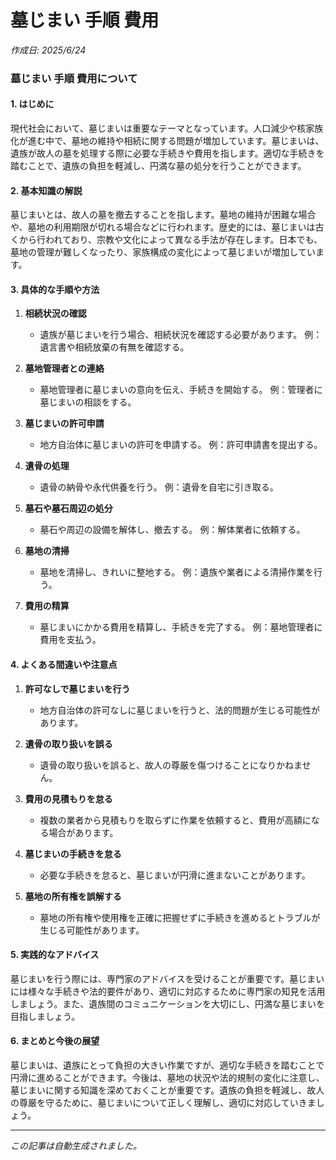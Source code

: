 # 墓じまい 手順 費用

*作成日: 2025/6/24*

### 墓じまい 手順 費用について

#### 1. はじめに

現代社会において、墓じまいは重要なテーマとなっています。人口減少や核家族化が進む中で、墓地の維持や相続に関する問題が増加しています。墓じまいは、遺族が故人の墓を処理する際に必要な手続きや費用を指します。適切な手続きを踏むことで、遺族の負担を軽減し、円満な墓の処分を行うことができます。

#### 2. 基本知識の解説

墓じまいとは、故人の墓を撤去することを指します。墓地の維持が困難な場合や、墓地の利用期限が切れる場合などに行われます。歴史的には、墓じまいは古くから行われており、宗教や文化によって異なる手法が存在します。日本でも、墓地の管理が難しくなったり、家族構成の変化によって墓じまいが増加しています。

#### 3. 具体的な手順や方法

1. **相続状況の確認**
   - 遺族が墓じまいを行う場合、相続状況を確認する必要があります。
     例：遺言書や相続放棄の有無を確認する。

2. **墓地管理者との連絡**
   - 墓地管理者に墓じまいの意向を伝え、手続きを開始する。
     例：管理者に墓じまいの相談をする。

3. **墓じまいの許可申請**
   - 地方自治体に墓じまいの許可を申請する。
     例：許可申請書を提出する。

4. **遺骨の処理**
   - 遺骨の納骨や永代供養を行う。
     例：遺骨を自宅に引き取る。

5. **墓石や墓石周辺の処分**
   - 墓石や周辺の設備を解体し、撤去する。
     例：解体業者に依頼する。

6. **墓地の清掃**
   - 墓地を清掃し、きれいに整地する。
     例：遺族や業者による清掃作業を行う。

7. **費用の精算**
   - 墓じまいにかかる費用を精算し、手続きを完了する。
     例：墓地管理者に費用を支払う。

#### 4. よくある間違いや注意点

1. **許可なしで墓じまいを行う**
   - 地方自治体の許可なしに墓じまいを行うと、法的問題が生じる可能性があります。

2. **遺骨の取り扱いを誤る**
   - 遺骨の取り扱いを誤ると、故人の尊厳を傷つけることになりかねません。

3. **費用の見積もりを怠る**
   - 複数の業者から見積もりを取らずに作業を依頼すると、費用が高額になる場合があります。

4. **墓じまいの手続きを怠る**
   - 必要な手続きを怠ると、墓じまいが円滑に進まないことがあります。

5. **墓地の所有権を誤解する**
   - 墓地の所有権や使用権を正確に把握せずに手続きを進めるとトラブルが生じる可能性があります。

#### 5. 実践的なアドバイス

墓じまいを行う際には、専門家のアドバイスを受けることが重要です。墓じまいには様々な手続きや法的要件があり、適切に対応するために専門家の知見を活用しましょう。また、遺族間のコミュニケーションを大切にし、円満な墓じまいを目指しましょう。

#### 6. まとめと今後の展望

墓じまいは、遺族にとって負担の大きい作業ですが、適切な手続きを踏むことで円滑に進めることができます。今後は、墓地の状況や法的規制の変化に注意し、墓じまいに関する知識を深めておくことが重要です。遺族の負担を軽減し、故人の尊厳を守るために、墓じまいについて正しく理解し、適切に対応していきましょう。

---
*この記事は自動生成されました。*
